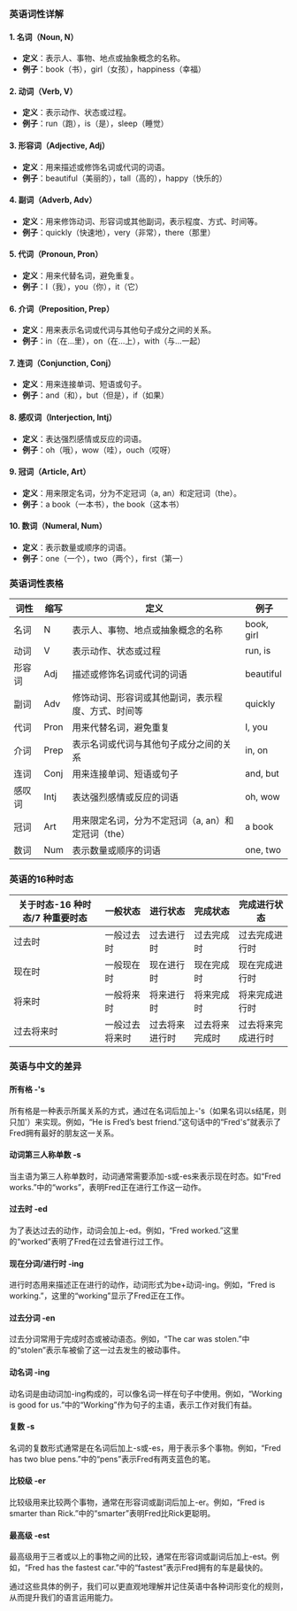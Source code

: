 

### 英语词性详解

#### 1. 名词（Noun, N）
- **定义**：表示人、事物、地点或抽象概念的名称。
- **例子**：book（书），girl（女孩），happiness（幸福）

#### 2. 动词（Verb, V）
- **定义**：表示动作、状态或过程。
- **例子**：run（跑），is（是），sleep（睡觉）

#### 3. 形容词（Adjective, Adj）
- **定义**：用来描述或修饰名词或代词的词语。
- **例子**：beautiful（美丽的），tall（高的），happy（快乐的）

#### 4. 副词（Adverb, Adv）
- **定义**：用来修饰动词、形容词或其他副词，表示程度、方式、时间等。
- **例子**：quickly（快速地），very（非常），there（那里）

#### 5. 代词（Pronoun, Pron）
- **定义**：用来代替名词，避免重复。
- **例子**：I（我），you（你），it（它）

#### 6. 介词（Preposition, Prep）
- **定义**：用来表示名词或代词与其他句子成分之间的关系。
- **例子**：in（在…里），on（在…上），with（与…一起）

#### 7. 连词（Conjunction, Conj）
- **定义**：用来连接单词、短语或句子。
- **例子**：and（和），but（但是），if（如果）

#### 8. 感叹词（Interjection, Intj）
- **定义**：表达强烈感情或反应的词语。
- **例子**：oh（哦），wow（哇），ouch（哎呀）

#### 9. 冠词（Article, Art）
- **定义**：用来限定名词，分为不定冠词（a, an）和定冠词（the）。
- **例子**：a book（一本书），the book（这本书）

#### 10. 数词（Numeral, Num）
- **定义**：表示数量或顺序的词语。
- **例子**：one（一个），two（两个），first（第一）

### 英语词性表格

| 词性   | 缩写 | 定义                                                         | 例子       |
|--------|------|--------------------------------------------------------------|------------|
| 名词   | N    | 表示人、事物、地点或抽象概念的名称                           | book, girl |
| 动词   | V    | 表示动作、状态或过程                                         | run, is    |
| 形容词 | Adj  | 描述或修饰名词或代词的词语                                   | beautiful  |
| 副词   | Adv  | 修饰动词、形容词或其他副词，表示程度、方式、时间等           | quickly    |
| 代词   | Pron | 用来代替名词，避免重复                                       | I, you     |
| 介词   | Prep | 表示名词或代词与其他句子成分之间的关系                       | in, on     |
| 连词   | Conj | 用来连接单词、短语或句子                                     | and, but   |
| 感叹词 | Intj | 表达强烈感情或反应的词语                                     | oh, wow    |
| 冠词   | Art  | 用来限定名词，分为不定冠词（a, an）和定冠词（the）          | a book     |
| 数词   | Num  | 表示数量或顺序的词语                                         | one, two   |



### 英语的16种时态


| 关于时态-16 种时态/7 种重要时态 | 一般状态 | 进行状态 | 完成状态 | 完成进行状态 |
| --- | --- | --- | --- | --- |
| 过去时 | 一般过去时 | 过去进行时 | 过去完成时 | 过去完成进行时 |
| 现在时 | 一般现在时 | 现在进行时 | 现在完成时 | 现在完成进行时 |
| 将来时 | 一般将来时 | 将来进行时 | 将来完成时 | 将来完成进行时 |
| 过去将来时 | 一般过去将来时 | 过去将来进行时 | 过去将来完成时 | 过去将来完成进行时 |



### 英语与中文的差异



#### 所有格 -'s

所有格是一种表示所属关系的方式，通过在名词后加上-'s（如果名词以s结尾，则只加'）来实现。例如，“He is Fred’s best friend.”这句话中的“Fred's”就表示了Fred拥有最好的朋友这一关系。

#### 动词第三人称单数 -s

当主语为第三人称单数时，动词通常需要添加-s或-es来表示现在时态。如“Fred works.”中的“works”，表明Fred正在进行工作这一动作。

#### 过去时 -ed

为了表达过去的动作，动词会加上-ed。例如，“Fred worked.”这里的“worked”表明了Fred在过去曾进行过工作。

#### 现在分词/进行时 -ing

进行时态用来描述正在进行的动作，动词形式为be+动词-ing。例如，“Fred is working.”，这里的“working”显示了Fred正在工作。

#### 过去分词 -en

过去分词常用于完成时态或被动语态。例如，“The car was stolen.”中的“stolen”表示车被偷了这一过去发生的被动事件。

#### 动名词 -ing

动名词是由动词加-ing构成的，可以像名词一样在句子中使用。例如，“Working is good for us.”中的“Working”作为句子的主语，表示工作对我们有益。

#### 复数 -s

名词的复数形式通常是在名词后加上-s或-es，用于表示多个事物。例如，“Fred has two blue pens.”中的“pens”表示Fred有两支蓝色的笔。

#### 比较级 -er

比较级用来比较两个事物，通常在形容词或副词后加上-er。例如，“Fred is smarter than Rick.”中的“smarter”表明Fred比Rick更聪明。

#### 最高级 -est

最高级用于三者或以上的事物之间的比较，通常在形容词或副词后加上-est。例如，“Fred has the fastest car.”中的“fastest”表示Fred拥有的车是最快的。

通过这些具体的例子，我们可以更直观地理解并记住英语中各种词形变化的规则，从而提升我们的语言运用能力。